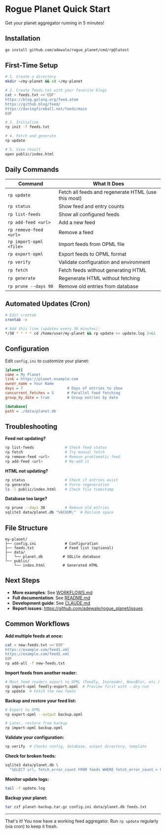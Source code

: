 # Rogue Planet Quick Start

Get your planet aggregator running in 5 minutes!

## Installation

```bash
go install github.com/adewale/rogue_planet/cmd/rp@latest
```

## First-Time Setup

```bash
# 1. Create a directory
mkdir ~/my-planet && cd ~/my-planet

# 2. Create feeds.txt with your favorite blogs
cat > feeds.txt <<'EOF'
https://blog.golang.org/feed.atom
https://github.blog/feed/
https://daringfireball.net/feeds/main
EOF

# 3. Initialize
rp init -f feeds.txt

# 4. Fetch and generate
rp update

# 5. View result
open public/index.html
```

## Daily Commands

| Command | What It Does |
|---------|-------------|
| `rp update` | Fetch all feeds and regenerate HTML (use this most) |
| `rp status` | Show feed and entry counts |
| `rp list-feeds` | Show all configured feeds |
| `rp add-feed <url>` | Add a new feed |
| `rp remove-feed <url>` | Remove a feed |
| `rp import-opml <file>` | Import feeds from OPML file |
| `rp export-opml` | Export feeds to OPML format |
| `rp verify` | Validate configuration and environment |
| `rp fetch` | Fetch feeds without generating HTML |
| `rp generate` | Regenerate HTML without fetching |
| `rp prune --days 90` | Remove old entries from database |

## Automated Updates (Cron)

```bash
# Edit crontab
crontab -e

# Add this line (updates every 30 minutes):
*/30 * * * * cd /home/user/my-planet && rp update >> update.log 2>&1
```

## Configuration

Edit `config.ini` to customize your planet:

```ini
[planet]
name = My Planet
link = https://planet.example.com
owner_name = Your Name
days = 7                    # Days of entries to show
concurrent_fetches = 5      # Parallel feed fetching
group_by_date = true        # Group entries by date

[database]
path = ./data/planet.db
```

## Troubleshooting

**Feed not updating?**
```bash
rp list-feeds              # Check feed status
rp fetch                   # Try manual fetch
rp remove-feed <url>       # Remove problematic feed
rp add-feed <url>          # Re-add it
```

**HTML not updating?**
```bash
rp status                  # Check if entries exist
rp generate                # Force regeneration
ls -l public/index.html    # Check file timestamp
```

**Database too large?**
```bash
rp prune --days 30         # Remove old entries
sqlite3 data/planet.db "VACUUM;"  # Reclaim space
```

## File Structure

```
my-planet/
├── config.ini             # Configuration
├── feeds.txt              # Feed list (optional)
├── data/
│   └── planet.db         # SQLite database
└── public/
    └── index.html        # Generated HTML
```

## Next Steps

- **More examples**: See [WORKFLOWS.md](WORKFLOWS.md)
- **Full documentation**: See [README.md](README.md)
- **Development guide**: See [CLAUDE.md](CLAUDE.md)
- **Report issues**: https://github.com/adewale/rogue_planet/issues

## Common Workflows

**Add multiple feeds at once:**
```bash
cat > new-feeds.txt <<'EOF'
https://example.com/feed1.xml
https://example.com/feed2.xml
EOF
rp add-all -f new-feeds.txt
```

**Import feeds from another reader:**
```bash
# Most feed readers export to OPML (Feedly, Inoreader, NewsBlur, etc.)
rp import-opml feedly-export.opml  # Preview first with --dry-run
rp update  # Fetch the new feeds
```

**Backup and restore your feed list:**
```bash
# Export to OPML
rp export-opml --output backup.opml

# Later, restore from backup
rp import-opml backup.opml
```

**Validate your configuration:**
```bash
rp verify  # Checks config, database, output directory, template
```

**Check for broken feeds:**
```bash
sqlite3 data/planet.db \
  "SELECT url, fetch_error_count FROM feeds WHERE fetch_error_count > 0;"
```

**Monitor update logs:**
```bash
tail -f update.log
```

**Backup your planet:**
```bash
tar czf planet-backup.tar.gz config.ini data/planet.db feeds.txt
```

---

That's it! You now have a working feed aggregator. Run `rp update` regularly (via cron) to keep it fresh.
